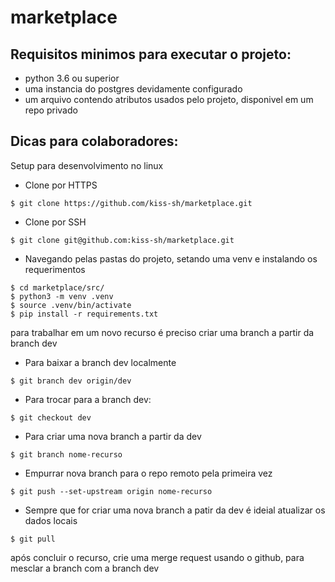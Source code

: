 marketplace
===========

Requisitos minimos para executar o projeto:
-------------------------------------------
* python 3.6 ou superior
* uma instancia do postgres devidamente configurado
* um arquivo contendo atributos usados pelo projeto, disponivel em um repo privado

Dicas para colaboradores:
-------------------------
Setup para desenvolvimento no linux

* Clone por HTTPS
```console
$ git clone https://github.com/kiss-sh/marketplace.git
```
* Clone por SSH
```console
$ git clone git@github.com:kiss-sh/marketplace.git
```
* Navegando pelas pastas do projeto, setando uma venv e instalando os requerimentos
```console
$ cd marketplace/src/
$ python3 -m venv .venv
$ source .venv/bin/activate
$ pip install -r requirements.txt
```
para trabalhar em um novo recurso é preciso criar uma branch a partir da branch dev

* Para baixar a branch dev localmente
```console
$ git branch dev origin/dev
```

* Para trocar para a branch dev:
```console
$ git checkout dev
```

* Para criar uma nova branch a partir da dev
```console
$ git branch nome-recurso
```

* Empurrar nova branch para o repo remoto pela primeira vez
```console
$ git push --set-upstream origin nome-recurso
```

* Sempre que for criar uma nova branch a patir da dev é ideial atualizar os dados locais
```console
$ git pull
```

após concluir o recurso, crie uma merge request usando o github, para mesclar a branch com a branch dev
